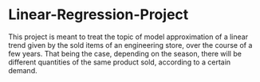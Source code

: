 # Linear-Regression-Project
This project is meant to treat the topic of model approximation of a linear trend given by the sold items of an engineering store, over the course of a few years. That being the case, depending on the season, there will be different quantities of the same product sold, according to a certain demand.
